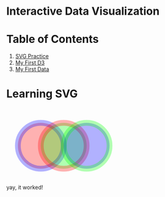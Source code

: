 # Interactive Data Visualization
# Table of Contents

1. <a href="#svg">SVG Practice</a>
2. <a href="#hello-world">My First D3</a>
3. <a href="#hello-world">My First Data</a>

# Learning SVG
<span id="svg">
    <svg width="300" height="200">
      <circle cx="90" cy="100" r="60" fill="rgba(255,0,0,0.3)" stroke = "rgba(0,0,255,0.3)" stroke-width = "15" />
      <circle cx="150" cy="100" r="60" fill="rgba(0,255,0,0.3)" stroke = "rgba(255,0, 0, 0.3)" stroke-width = "15"/>
      <circle cx="210" cy="100" r="60" fill="rgba(0,0,255,0.3)" stroke = "rgba(0 ,255,0, 0.3)" stroke-width = "15"/>
    </svg>
</span>
<br/> 
yay, it worked!
<span id="hello-world"></span>
<html>
<head>
<script type="text/javascript" src="https://d3js.org/d3.v5.min.js"></script>
</head>
<body>
<div id="textContainer">
<!-- D3 will write to this container -->
</div>
<script type="text/javascript">
//write some text using d3.js
d3.select("#textContainer").append("h1")
.text("Hello D3.js! <-- written with D3");
</script>
</body>
</html>
<span id="my-first-data"></span>
<html>
<head>
<title></title>
<script type="text/javascript" src="https://d3js.org/d3.v5.min.js"></script>
</head>
<body>
<div id="textContainer"></div>
<script type="text/javascript" src="./my-first-data.js"></script>
</body>
</html>
